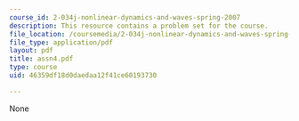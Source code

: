 ```yaml
---
course_id: 2-034j-nonlinear-dynamics-and-waves-spring-2007
description: This resource contains a problem set for the course.
file_location: /coursemedia/2-034j-nonlinear-dynamics-and-waves-spring-2007/46359df18d0daedaa12f41ce60193730_assn4.pdf
file_type: application/pdf
layout: pdf
title: assn4.pdf
type: course
uid: 46359df18d0daedaa12f41ce60193730

---
```

None